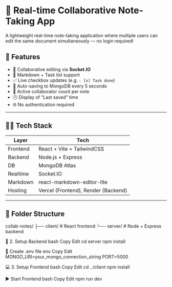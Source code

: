 # 📝 Real-time Collaborative Note-Taking App

A lightweight real-time note-taking application where multiple users can edit the same document simultaneously — no login required!

## 🚀 Features

- 🧠 Collaborative editing via **Socket.IO**
- 📄 Markdown + Task list support
- ✅ Live checkbox updates (e.g. `- [x] Task done`)
- 🔄 Auto-saving to MongoDB every 5 seconds
- 👥 Active collaborator count per note
- 🕒 Display of “Last saved” time
- 🌐 No authentication required

---

## 🧑‍💻 Tech Stack

| Layer     | Tech                     |
|-----------|--------------------------|
| Frontend  | React + Vite + TailwindCSS |
| Backend   | Node.js + Express        |
| DB        | MongoDB Atlas            |
| Realtime  | Socket.IO                |
| Markdown  | react-markdown-editor-lite |
| Hosting   | Vercel (Frontend), Render (Backend) |

---

## 📁 Folder Structure

collab-notes/
├── client/ # React frontend
└── server/ # Node + Express backend

📲 2. Setup Backend
bash
Copy
Edit
cd server
npm install

🔐 Create .env file
env
Copy
Edit
MONGO_URI=your_mongo_connection_string
PORT=5000

💻 3. Setup Frontend
bash
Copy
Edit
cd ../client
npm install

▶️ Start Frontend
bash
Copy
Edit
npm run dev



